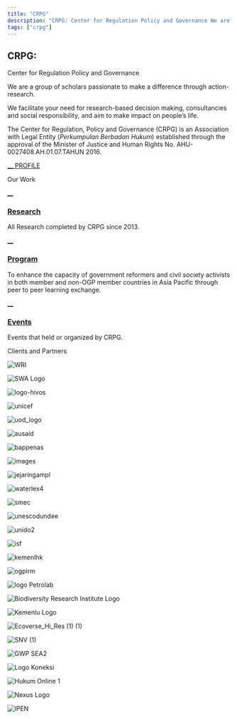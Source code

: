 ```yaml
---
title: "CRPG"
description: "CRPG: Center for Regulation Policy and Governance We are a group of scholars passionate to make a difference through action-research. We facilitate your need for research-based decision making, consul"
tags: ["crpg"]
---
```


## CRPG:  
Center for Regulation Policy and Governance

We are a group of scholars passionate to make a difference through action-research.

We facilitate your need for research-based decision making, consultancies and social responsibility, and aim to make impact on people’s life.

The Center for Regulation, Policy and Governance (CRPG) is an Association with Legal Entity (_Perkumpulan Berbadan Hukum_) established through the approval of the Minister of Justice and Human Rights No. AHU-0027408.AH.01.07.TAHUN 2016.

[ __ PROFILE ](/profile)

Our Work

[ __](/research)

###  [Research](/research)

All Research completed by CRPG since 2013.

[ __](/program)

###  [Program](/program)

To enhance the capacity of government reformers and civil society activists in both member and non-OGP member countries in Asia Pacific through peer to peer learning exchange.

[ __](/events)

###  [Events](/events)

Events that held or organized by CRPG.

Clients and Partners

![WRI](/assets/images/2021/10/WRI-300x193.png)

![SWA Logo](/assets/images/2021/10/SWA-Logo.png)

![logo-hivos](/assets/images/2021/10/logo-hivos.jpg)

![unicef](/assets/images/2021/10/unicef.jpg)

![uod_logo](/assets/images/2019/01/uod_logo.png)

![ausaid](/assets/images/2019/01/ausaid.png)

![bappenas](/assets/images/2019/01/bappenas.png)

![images](/assets/images/2019/01/images.png)

![jejaringampl](/assets/images/2018/12/jejaringampl.png)

![waterlex4](/assets/images/2019/01/waterlex4.jpg)

![smec](/assets/images/2019/01/smec.jpg)

![unescodundee](/assets/images/2019/01/unescodundee.jpg)

![unido2](/assets/images/2019/01/unido2.jpg)

![isf](/assets/images/2019/01/isf.png)

![kemenlhk](/assets/images/2019/01/kemenlhk.png)

![ogpirm](/assets/images/2019/01/ogpirm.jpg)

![logo Petrolab](/assets/images/2021/10/logo-Petrolab-300x69.png)

![Biodiversity Research Institute Logo](/assets/images/2021/10/Biodiversity-Research-Institute-Logo-300x150.png)

![Kemenlu Logo](/assets/images/2021/10/Kemenlu-Logo-300x168.jpg)

![Ecoverse_Hi_Res \(1\) \(1\)](/assets/images/2021/10/Ecoverse_Hi_Res-1-1-1.png)

![SNV \(1\)](/assets/images/2021/10/SNV-1.png)

![GWP SEA2](/assets/images/2022/09/GWP-SEA2-300x79.png)

![Logo Koneksi](/assets/images/2023/07/Logo-Koneksi-300x100.png)

![Hukum Online 1](/assets/images/2023/07/Hukum-Online-1.jpg)

![Nexus Logo](/assets/images/2023/07/Nexus-Logo-300x111.png)

![IPEN](/assets/images/2023/11/IPEN-300x188.jpg)
